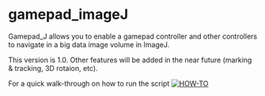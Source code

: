 # gamepad_imageJ

Gamepad_J allows you to enable a gamepad controller and other controllers to navigate in a big data image volume in ImageJ. 

This version is 1.0. Other features will be added in the near future (marking & tracking, 3D rotaion, etc). 

For a quick walk-through on how to run the script
[![HOW-TO](https://img.youtube.com/vi/iFEVpFc9NI4/0.jpg)](https://www.youtube.com/watch?v=iFEVpFc9NI4)

